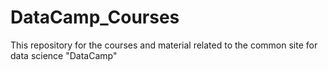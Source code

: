 # DataCamp_Courses
This repository for the courses and material related to the common site for data science "DataCamp"
